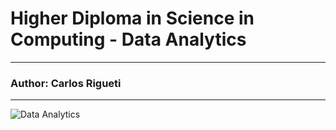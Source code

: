 # Higher Diploma in Science in Computing - Data Analytics
***
### Author: Carlos Rigueti
***
![Data Analytics](https://github.com/user-attachments/assets/9909dd9f-56b0-4b12-8bfd-886251a59102)
